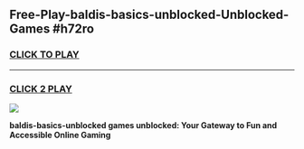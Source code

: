 
## Free-Play-baldis-basics-unblocked-Unblocked-Games #h72ro
<h3>
<a href="https://news.freeplayer.one?title=baldis-basics-unblocked&ref=8M">CLICK TO PLAY</a></h3>
<hr>

<h3>
<a href="https://news.freeplayer.one?title=baldis-basics-unblocked&ref=8M">CLICK 2 PLAY</a>
  
</h3>

<a href="https://news.freeplayer.one?title=baldis-basics-unblocked&ref=8M"><img src="https://clearcache.store/games.png"></a>


**baldis-basics-unblocked games unblocked: Your Gateway to Fun and Accessible Online Gaming**
